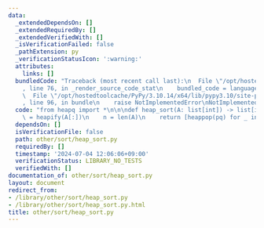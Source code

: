 ```yaml
---
data:
  _extendedDependsOn: []
  _extendedRequiredBy: []
  _extendedVerifiedWith: []
  _isVerificationFailed: false
  _pathExtension: py
  _verificationStatusIcon: ':warning:'
  attributes:
    links: []
  bundledCode: "Traceback (most recent call last):\n  File \"/opt/hostedtoolcache/PyPy/3.10.14/x64/lib/pypy3.10/site-packages/onlinejudge_verify/documentation/build.py\"\
    , line 76, in _render_source_code_stat\n    bundled_code = language.bundle(\n\
    \  File \"/opt/hostedtoolcache/PyPy/3.10.14/x64/lib/pypy3.10/site-packages/onlinejudge_verify/languages/python.py\"\
    , line 96, in bundle\n    raise NotImplementedError\nNotImplementedError\n"
  code: "from heapq import *\n\n\ndef heap_sort(A: list[int]) -> list[int]:\n    pq\
    \ = heapify(A[:])\n    n = len(A)\n    return [heappop(pq) for _ in range(n)]\n"
  dependsOn: []
  isVerificationFile: false
  path: other/sort/heap_sort.py
  requiredBy: []
  timestamp: '2024-07-04 12:06:06+09:00'
  verificationStatus: LIBRARY_NO_TESTS
  verifiedWith: []
documentation_of: other/sort/heap_sort.py
layout: document
redirect_from:
- /library/other/sort/heap_sort.py
- /library/other/sort/heap_sort.py.html
title: other/sort/heap_sort.py
---
```

